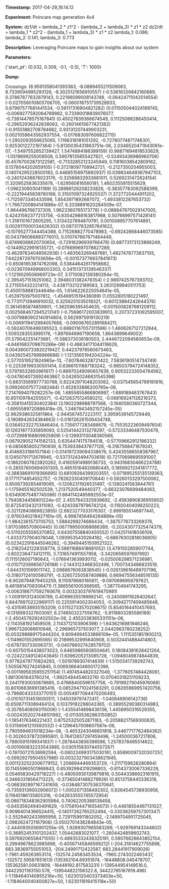 **Timestamp:** 2017-04-29_16.14.12

**Experiment:** Poincare map generation 4x4

**System:**
dz1/dt = lambda_2 * z1^2 - (lambda_2 + lambda_3) * z1 * z2 
dz2/dt = lambda_1 * z2^2 - (lambda_1 + lambda_3) * z1 * z2 
lambda_1: 0.086; lambda_2: 0.141; lambda_3: 0.773

**Description:** Leveraging Poincare maps to gain insights about our system

**Parameters:**

{'start_pt': (0.032, 0.308, -0.1, -0.5), 'T': 1000}

**Dump:**



Crossings:
(8.9591358041393363, -8.0889455211509063, 8.7339594995293126, -8.3025121656910557)
(-0.53616326842160689, 0.37867877632879143, 0.22198099008143748, -0.06424711042014554)
(-0.027056010805706705, -0.060018751739528933, 0.67997577681441534, -0.59117316904821282)
(0.011505044024189745, -0.0069277592064769982, 0.73390018839076077, -0.73814478575167841)
(0.45027839366674549, 0.11125066286450414, -0.29652936242838063, -0.26014615677421382)
(-0.91551882708784682, 0.93131207449903231, 0.0021059643562937554, -0.017683097606822715)
(-1.2902093556625065, 1.1198318181051292, -0.72780774871746301, 0.9253012272197364)
(-5.8130035431863751e-06, 2.0346520471943061e-07, -1.5497552852139427, 1.5474894186389159)
(0.98871694818533629, -1.0519699255008508, 0.59078135655427821, -0.52493436986960706)
(0.45767002873122581, -0.71332852123245949, 0.11816038542809162, 0.1378044202659105)
(-0.37218097708942721, -0.2127350204955003, 0.14074295228500183, 0.44685156975892937)
(0.039834649367947103, -0.24012438876023176, -0.32566832933681011, 0.5269231472624154)
(1.3209525836335678, -1.629560616560181, 1.4602355815515629, -1.096230903041189)
(0.28986126208233826, -0.38357783092588399, -0.22219445839780166, 0.31501097324925537)
(1.3727720444911202, -1.7125973345433598, 1.8543971892687072, -1.4933812287653732)
(-1.7667200864141886e-07, 6.3338891620284509e-07, -1.964496766737309, 1.9623360765173778)
(-0.088847675029147005, 0.42431592377213756, -0.83542988163817988, 0.50766997571428141)
(-1.3181101672605295, 1.3134327694870791, 0.001008957707614861, 0.0028111000134426302)
(0.087317832857641622, -0.10795277344454388, 0.71526882770478983, -0.69242668446073585)
(0.043796066893776013, 0.010747667671464449, 0.67496068620730654, -0.72916296939766478)
(0.68773173123866249, -0.14495229916135721, -0.076699697078827289, -0.46297834048562936)
(-1.483563269487681, 1.4827476773837105, 7.6422872976703656e-05, -0.001573776937841973)
(-0.85081653874762098, 0.53844642617958682, -0.023670949968003303, 0.34151373139546337)
(-1.1219029506969723e-07, 3.1710082139380264e-10, -2.3954571518251062, 2.3948031382478354)
(-2.9897425767393702, 3.2715554322214113, -3.4387132122189583, 3.2631299940511753)
(1.4505158881344646e-05, 1.6146226225054641e-05, 1.4539750975007812, -1.4546951519436089)
(1.0552805190221497, -0.77311713946910032, 0.3256251035018321, -0.60123884242644376)
(1.3614585874859901, -1.362596395454635, -0.0015008287981209112, 0.0025684672945213141)
(-0.75686172003839913, 0.20737231092595007, -0.0079880902140914804, 0.5629975919130219)
(-0.0069119412994057688, -0.090067652891684211, -0.59240706499395523, 0.68801167057311596)
(-1.4606267127212844, 1.5093283553995176, -1.8976946967190658, 1.8643899649002)
(11.579042251473661, -11.588373038180503, 2.4446722094580653e-09, -4.6461683709870286e-09)
(-0.48634171044118629, 0.0043800733820219427, 0.44237978560673463, 0.043925457899966686)
(-1.1213565194204224e-12, -2.5770519521924965e-13, -7.607846328721422, 7.5836190514734749)
(-0.22536199330501414, 0.63661511887183242, -0.98503794724148352, 0.57978532850961617)
(-0.89970249090657839, 0.90532233004764562, -0.047804072692463867, 0.042650246831545398)
(-0.88313569977730788, 0.82242971048203062, -0.037545654799181816, 0.099260075772482484)
(1.452833886200765e-06, 7.2147694079282257e-06, 1.6855855866806997, -1.689189463767643)
(0.8511097842555071, -0.42126375124580212, -0.068169241128216373, -0.35810415530402384)
(3.1902298988797568, -3.1940560360727344, -1.6955589720886418e-05, 1.3467943492157245e-05)
(2.9629386325811864, -2.9445674572223117, 3.3959539145729449, -3.1908942634384663)
(-0.016126261506434748, 0.036452322753846404, 0.7356177283486679, -0.75535223609497604)
(0.12631877335859093, 0.52541442313278297, -0.57233346487530479, -0.072998168809925809)
(-0.12693113048360566, 0.067929052741582133, 0.6354474175784518, -0.57709662912186332)
(-6.0856858052790939, 6.7539338437877126, -6.3167568471679241, 6.4146833186107184)
(-0.014197239094338676, 0.42435586558387967, 0.12450791712676945, -0.53731243494703618)
(0.72170698695591007, -0.18620607823820262, 0.41605914989136733, -0.94316830466224788)
(-0.28557600694051305, 0.48515164820680445, 0.18569213341817772, -0.38838691019366695)
(0.68109264399203551, -0.071895255135139363, 0.17711714854552757, -0.78262330409170844)
(-0.59260133297500062, 0.85067392654819085, -0.12062311926531497, -0.1380241583844761)
(-1.1759455162502539, 1.2137520549440377, -0.66323076699484063, 0.63490675497745086)
(1.6641142485992553e-07, 1.7940834456901224e-07, 2.4557843325939692, -2.4563890836955902)
(0.87254134321311083, -0.42433879796742124, -0.11920404098250223, -0.32112840869823855)
(2.8923277033176307, -2.8991855146977441, -2.9760340218427161e-05, 4.9987456464264886e-05)
(-1.9842361573705753, 1.5884299274666434, -1.3875776733269376, 1.8170386570900445)
(0.067799500068686389, -0.20243077325474379, -0.51102055565370852, 0.64307558840450552)
(1.042511418036109, -1.4333737904078048, 1.0939535430264182, -0.68676302818036805)
(0.023422916445046262, -0.39494451509521322, -0.21825421228358774, 0.58811688418681052)
(3.4791502859017744, -3.8022364734121115, 3.7316574911557958, -3.3420658597697992)
(1.1115126007190643, -1.0769413639930112, -0.025006298571236981, -0.010712069656726188)
(-2.1443123468302496, 1.7007343486833519, -1.6443101569011742, 2.0988676063838545)
(-0.026139616489707196, -0.31807124100560791, -0.32657250587409886, 0.66947556348516135)
(-8.9026794879453259, 9.110978680165811, -9.0970696956797621, 9.4619814708306471)
(1.3865561005368565, -1.387704941743295, -0.0063186717592760679, 0.0032303797619470981)
(-1.0091913124008789, 0.40996355199992141, -0.24009911626402647, 0.84476970222969117)
(0.2255914002304053, -0.30942717409485648, -0.43159538935193209, 0.51152733570208675)
(5.8540164410457693, -6.1318993327603097, 6.2748503227556762, -5.9118803285586168)
(-2.4504578292402502e-06, 2.4552038365331151e-06, -2.1143581921459509, 2.1143712103906398)
(-1.6436216981946246, 1.9967326086610948, -2.296965737503077, 2.0442963780238252)
(0.003298889175444204, 9.8094994533866109e-05, 1.1115351851900213, -1.1149601552695565)
(0.21899532995640908, 0.50324414884414803, -0.6787307330063731, -0.040786027428579702)
(-0.60750154438073023, 0.64659865608504641, 0.18084381628421264, -0.22422349124043645)
(1.6396205213085728, -1.0946049874844839, 0.97782479770824293, -1.5019789307414639)
(-1.5150341739292743, 1.5055876274245845, 0.0069366404600172396, -0.0011895835655251154)
(1.4974544820327049, -1.3776057484426061, 1.8813061643760214, -1.992548445463276)
(0.07040318251109233, 0.24417930030878685, 0.47668400596157756, -0.79199279045976068)
(0.80106636991385416, -0.085294710241583291, 0.08265969957420756, -0.79680433333770151)
(0.0054977084470206493, -0.010107314518000511, 1.045039797472417, -1.040848906142736)
(0.65067113089464124, 0.10379192298043365, -0.38955290380314983, -0.35785408093115006)
(-1.4355414898436136, 1.4458950316529355, -0.0024352027448101992, -0.011305362863150852)
(-1.1854176346221437, 0.87525325052871183, -0.20588217569300635, 0.53156061210592032)
(-4.1296457008607587e-08, 2.7905994631018234e-08, -3.4653243046601818, 3.4467717762484362)
(-0.30260378720995901, 0.76412657297459496, -1.245000367217806, 0.79805915199341837)
(-1.2878443806398596, 1.2578378495514622, -0.001060832233543885, 0.030515830744557267)
(-0.19700721538992594, -0.060224993175030161, 0.85890097320307257, -0.59929279504557986)
(0.0032327903438621945, 0.0011232522006779152, 1.2066944469353729, -1.2117159628280894)
(0.11455960501968843, 0.65392994319298803, -0.81143730067336228, 0.05465830429718227)
(-0.48050930139879816, 0.50443386923161915, 0.34663318564713225, -0.37365041488279926)
(0.8513758445336318, -0.068392897167241659, -0.038487307536370641, -0.73593139002906072)
(-1.0002071358492302, 0.9264545738930956, 0.11645186135805316, -0.042633555745572954)
(0.086718348362905984, 0.74062205388138458, -0.64535924940491629, -0.17581044716554073)
(-0.44618554467131027, 0.90964014366524415, -0.14017262765252494, -0.33038259757301347)
(-2.5529402433995956, 2.7291159911802052, -2.1499704951725045, 2.0982624721167906)
(3.0502701438284843e-05, -2.4440935056901255e-05, 1.9289307965583269, -1.929769143344602)
(-0.36852453101202437, 1.05442683021077, -1.2604424859602743, 0.59769206558471055)
(-0.48935332438325191, 0.59076826643852154, 0.29949678623985898, -0.40567145846599212)
(-204.31814627755898, 683.38369755051053, -204.24991712422587, 683.28441917909026)
(-7961.459263853174, -132574.24583453534, -7960.2743022463437, -132572.59587651613)
(135362104.69351974, -16448808.045478707, 135362581.00631809, -16449192.817583231)
(-139544954149516.0, 34422921183150.578, -139544822158322.8, 34422785167819.496)
(-1.1184640140855216e+50, 1.6230120403373403e+50, -1.1184640040400827e+50, 1.623011816415118e+50)